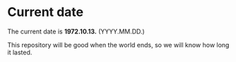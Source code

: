 # Current date

The current date is **1972.10.13.** (YYYY.MM.DD.)

This repository will be good when the world ends, so we will know how long it lasted.